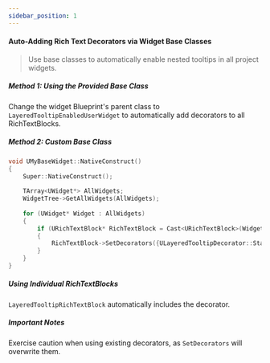 ```yaml
---
sidebar_position: 1
---
```

#### Auto-Adding Rich Text Decorators via Widget Base Classes

> Use base classes to automatically enable nested tooltips in all project widgets.

##### Method 1: Using the Provided Base Class

Change the widget Blueprint's parent class to `LayeredTooltipEnabledUserWidget` to automatically add decorators to all RichTextBlocks.

##### Method 2: Custom Base Class

```cpp
void UMyBaseWidget::NativeConstruct()
{
    Super::NativeConstruct();
    
    TArray<UWidget*> AllWidgets;
    WidgetTree->GetAllWidgets(AllWidgets);
    
    for (UWidget* Widget : AllWidgets)
    {
        if (URichTextBlock* RichTextBlock = Cast<URichTextBlock>(Widget))
        {
            RichTextBlock->SetDecorators({ULayeredTooltipDecorator::StaticClass()});
        }
    }
}
```

##### Using Individual RichTextBlocks

`LayeredTooltipRichTextBlock` automatically includes the decorator.

##### Important Notes

Exercise caution when using existing decorators, as `SetDecorators` will overwrite them.